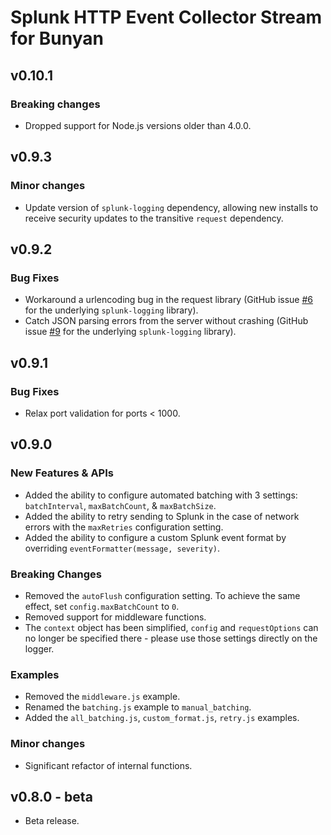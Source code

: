 # Splunk HTTP Event Collector Stream for Bunyan

## v0.10.1

### Breaking changes

* Dropped support for Node.js versions older than 4.0.0.

## v0.9.3

### Minor changes

* Update version of `splunk-logging` dependency, allowing new installs to receive security updates to the transitive `request` dependency.

## v0.9.2

### Bug Fixes

* Workaround a urlencoding bug in the request library (GitHub issue [#6](https://github.com/splunk/splunk-javascript-logging/issues/6) for the underlying `splunk-logging` library).
* Catch JSON parsing errors from the server without crashing (GitHub issue [#9](https://github.com/splunk/splunk-javascript-logging/issues/9) for the underlying `splunk-logging` library).


## v0.9.1

### Bug Fixes

* Relax port validation for ports < 1000.

## v0.9.0

### New Features & APIs

* Added the ability to configure automated batching with 3 settings: `batchInterval`, `maxBatchCount`, & `maxBatchSize`.
* Added the ability to retry sending to Splunk in the case of network errors with the `maxRetries` configuration setting.
* Added the ability to configure a custom Splunk event format by overriding `eventFormatter(message, severity)`.

### Breaking Changes

* Removed the `autoFlush` configuration setting. To achieve the same effect, set `config.maxBatchCount` to `0`.
* Removed support for middleware functions.
* The `context` object has been simplified, `config` and `requestOptions` can no longer be specified there - please use those settings directly on the logger.

### Examples

* Removed the `middleware.js` example.
* Renamed the `batching.js` example to `manual_batching`.
* Added the `all_batching.js`, `custom_format.js`, `retry.js` examples.

### Minor changes

* Significant refactor of internal functions.

## v0.8.0 - beta

* Beta release.